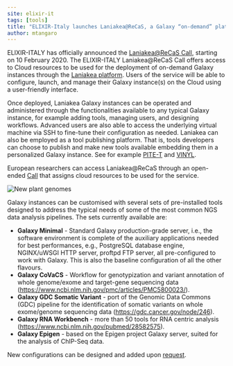 ```yaml
---
site: elixir-it
tags: [tools]
title: "ELIXIR-Italy launches Laniakea@ReCaS, a Galaxy “on-demand” platform"
author: mtangaro
---
```


ELIXIR-ITALY has officially announced the [Laniakea@ReCaS Call](https://laniakea-elixir-it.github.io/laniakea_at_recas), starting on 10 February 2020. The ELIXIR-ITALY Laniakea@ReCaS Call offers access to Cloud resources to be used for the deployment of on-demand Galaxy instances through the [Laniakea platform](https://laniakea-elixir-it.github.io). Users of the service will be able to configure, launch, and manage their Galaxy instance(s) on the Cloud using a user-friendly interface. 

Once deployed, Laniakea Galaxy instances can be operated and administered through the functionalities available to any typical Galaxy instance, for example adding tools, managing users, and designing workflows. Advanced users are also able to access the underlying virtual machine via SSH to fine-tune their configuration as needed. Laniakea can also be employed as a tool publishing platform. That is, tools developers can choose to publish and make new tools available embedding them in a personalized Galaxy instance. See for example [PITE-T](http://igg.cloud.ba.infn.it/galaxy) and [VINYL](http://beaconlab.it/vinyl).

European researchers can access Laniakea@ReCaS through an open-ended [Call](https://tinyurl.com/sqwk4fy) that assigns cloud resources to be used for the service.

![New plant genomes](/assets/media/laniakea-release.png)

Galaxy instances can be customised with several sets of pre-installed tools designed to address the typical needs of some of the most common NGS data analysis pipelines. The sets currently available are:
* **Galaxy Minimal** - Standard Galaxy production-grade server, i.e., the software environment is complete of the auxiliary applications needed for best performances, e.g., PostgreSQL database engine, NGINX/uWSGI HTTP server, proftpd FTP server, all pre-configured to work with Galaxy. This is also the baseline configuration of all the other flavours. 
* **Galaxy CoVaCS** - Workflow for genotypization and variant annotation of whole genome/exome and target-gene sequencing data (https://www.ncbi.nlm.nih.gov/pmc/articles/PMC5800023/).
* **Galaxy GDC Somatic Variant** - port of the Genomic Data Commons (GDC) pipeline for the identification of somatic variants on whole exome/genome sequencing data (https://gdc.cancer.gov/node/246).
* **Galaxy RNA Workbench** - more than 50 tools for RNA centric analysis (https://www.ncbi.nlm.nih.gov/pubmed/28582575).
* **Galaxy Epigen** - based on the Epigen project Galaxy server, suited for the analysis of ChIP-Seq data.

New configurations can be designed and added upon [request](https://laniakea.readthedocs.io/en/latest/user_documentation/galaxy/galaxy_flavours_creation.html).

